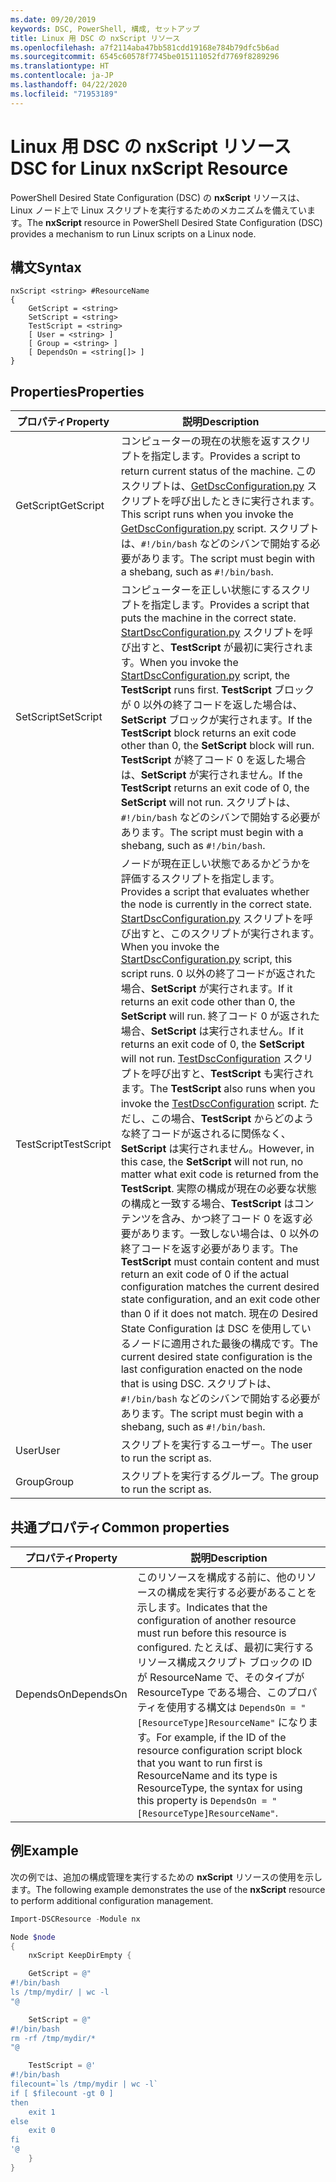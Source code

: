 ```yaml
---
ms.date: 09/20/2019
keywords: DSC, PowerShell, 構成, セットアップ
title: Linux 用 DSC の nxScript リソース
ms.openlocfilehash: a7f2114aba47bb581cdd19168e784b79dfc5b6ad
ms.sourcegitcommit: 6545c60578f7745be015111052fd7769f8289296
ms.translationtype: HT
ms.contentlocale: ja-JP
ms.lasthandoff: 04/22/2020
ms.locfileid: "71953189"
---
```

# <a name="dsc-for-linux-nxscript-resource"></a><span data-ttu-id="8f40f-103">Linux 用 DSC の nxScript リソース</span><span class="sxs-lookup"><span data-stu-id="8f40f-103">DSC for Linux nxScript Resource</span></span>

<span data-ttu-id="8f40f-104">PowerShell Desired State Configuration (DSC) の **nxScript** リソースは、Linux ノード上で Linux スクリプトを実行するためのメカニズムを備えています。</span><span class="sxs-lookup"><span data-stu-id="8f40f-104">The **nxScript** resource in PowerShell Desired State Configuration (DSC) provides a mechanism to run Linux scripts on a Linux node.</span></span>

## <a name="syntax"></a><span data-ttu-id="8f40f-105">構文</span><span class="sxs-lookup"><span data-stu-id="8f40f-105">Syntax</span></span>

```Syntax
nxScript <string> #ResourceName
{
    GetScript = <string>
    SetScript = <string>
    TestScript = <string>
    [ User = <string> ]
    [ Group = <string> ]
    [ DependsOn = <string[]> ]
}
```

## <a name="properties"></a><span data-ttu-id="8f40f-106">Properties</span><span class="sxs-lookup"><span data-stu-id="8f40f-106">Properties</span></span>

|<span data-ttu-id="8f40f-107">プロパティ</span><span class="sxs-lookup"><span data-stu-id="8f40f-107">Property</span></span> |<span data-ttu-id="8f40f-108">説明</span><span class="sxs-lookup"><span data-stu-id="8f40f-108">Description</span></span> |
|---|---|
|<span data-ttu-id="8f40f-109">GetScript</span><span class="sxs-lookup"><span data-stu-id="8f40f-109">GetScript</span></span> |<span data-ttu-id="8f40f-110">コンピューターの現在の状態を返すスクリプトを指定します。</span><span class="sxs-lookup"><span data-stu-id="8f40f-110">Provides a script to return current status of the machine.</span></span> <span data-ttu-id="8f40f-111">このスクリプトは、[GetDscConfiguration.py](https://github.com/Microsoft/PowerShell-DSC-for-Linux#performing-dsc-operations-from-the-linux-computer) スクリプトを呼び出したときに実行されます。</span><span class="sxs-lookup"><span data-stu-id="8f40f-111">This script runs when you invoke the [GetDscConfiguration.py](https://github.com/Microsoft/PowerShell-DSC-for-Linux#performing-dsc-operations-from-the-linux-computer) script.</span></span> <span data-ttu-id="8f40f-112">スクリプトは、`#!/bin/bash` などのシバンで開始する必要があります。</span><span class="sxs-lookup"><span data-stu-id="8f40f-112">The script must begin with a shebang, such as `#!/bin/bash`.</span></span> |
|<span data-ttu-id="8f40f-113">SetScript</span><span class="sxs-lookup"><span data-stu-id="8f40f-113">SetScript</span></span> |<span data-ttu-id="8f40f-114">コンピューターを正しい状態にするスクリプトを指定します。</span><span class="sxs-lookup"><span data-stu-id="8f40f-114">Provides a script that puts the machine in the correct state.</span></span> <span data-ttu-id="8f40f-115">[StartDscConfiguration.py](https://github.com/Microsoft/PowerShell-DSC-for-Linux#performing-dsc-operations-from-the-linux-computer) スクリプトを呼び出すと、**TestScript** が最初に実行されます。</span><span class="sxs-lookup"><span data-stu-id="8f40f-115">When you invoke the [StartDscConfiguration.py](https://github.com/Microsoft/PowerShell-DSC-for-Linux#performing-dsc-operations-from-the-linux-computer) script, the **TestScript** runs first.</span></span> <span data-ttu-id="8f40f-116">**TestScript** ブロックが 0 以外の終了コードを返した場合は、**SetScript** ブロックが実行されます。</span><span class="sxs-lookup"><span data-stu-id="8f40f-116">If the **TestScript** block returns an exit code other than 0, the **SetScript** block will run.</span></span> <span data-ttu-id="8f40f-117">**TestScript** が終了コード 0 を返した場合は、**SetScript** が実行されません。</span><span class="sxs-lookup"><span data-stu-id="8f40f-117">If the **TestScript** returns an exit code of 0, the **SetScript** will not run.</span></span> <span data-ttu-id="8f40f-118">スクリプトは、`#!/bin/bash` などのシバンで開始する必要があります。</span><span class="sxs-lookup"><span data-stu-id="8f40f-118">The script must begin with a shebang, such as `#!/bin/bash`.</span></span> |
|<span data-ttu-id="8f40f-119">TestScript</span><span class="sxs-lookup"><span data-stu-id="8f40f-119">TestScript</span></span> |<span data-ttu-id="8f40f-120">ノードが現在正しい状態であるかどうかを評価するスクリプトを指定します。</span><span class="sxs-lookup"><span data-stu-id="8f40f-120">Provides a script that evaluates whether the node is currently in the correct state.</span></span> <span data-ttu-id="8f40f-121">[StartDscConfiguration.py](https://github.com/Microsoft/PowerShell-DSC-for-Linux#performing-dsc-operations-from-the-linux-computer) スクリプトを呼び出すと、このスクリプトが実行されます。</span><span class="sxs-lookup"><span data-stu-id="8f40f-121">When you invoke the [StartDscConfiguration.py](https://github.com/Microsoft/PowerShell-DSC-for-Linux#performing-dsc-operations-from-the-linux-computer) script, this script runs.</span></span> <span data-ttu-id="8f40f-122">0 以外の終了コードが返された場合、**SetScript** が実行されます。</span><span class="sxs-lookup"><span data-stu-id="8f40f-122">If it returns an exit code other than 0, the **SetScript** will run.</span></span> <span data-ttu-id="8f40f-123">終了コード 0 が返された場合、**SetScript** は実行されません。</span><span class="sxs-lookup"><span data-stu-id="8f40f-123">If it returns an exit code of 0, the **SetScript** will not run.</span></span> <span data-ttu-id="8f40f-124">[TestDscConfiguration](https://github.com/Microsoft/PowerShell-DSC-for-Linux#performing-dsc-operations-from-the-linux-computer) スクリプトを呼び出すと、**TestScript** も実行されます。</span><span class="sxs-lookup"><span data-stu-id="8f40f-124">The **TestScript** also runs when you invoke the [TestDscConfiguration](https://github.com/Microsoft/PowerShell-DSC-for-Linux#performing-dsc-operations-from-the-linux-computer) script.</span></span> <span data-ttu-id="8f40f-125">ただし、この場合、**TestScript** からどのような終了コードが返されるに関係なく、**SetScript** は実行されません。</span><span class="sxs-lookup"><span data-stu-id="8f40f-125">However, in this case, the **SetScript** will not run, no matter what exit code is returned from the **TestScript**.</span></span> <span data-ttu-id="8f40f-126">実際の構成が現在の必要な状態の構成と一致する場合、**TestScript** はコンテンツを含み、かつ終了コード 0 を返す必要があります。一致しない場合は、0 以外の終了コードを返す必要があります。</span><span class="sxs-lookup"><span data-stu-id="8f40f-126">The **TestScript** must contain content and must return an exit code of 0 if the actual configuration matches the current desired state configuration, and an exit code other than 0 if it does not match.</span></span> <span data-ttu-id="8f40f-127">現在の Desired State Configuration は DSC を使用しているノードに適用された最後の構成です。</span><span class="sxs-lookup"><span data-stu-id="8f40f-127">The current desired state configuration is the last configuration enacted on the node that is using DSC.</span></span> <span data-ttu-id="8f40f-128">スクリプトは、`#!/bin/bash` などのシバンで開始する必要があります。</span><span class="sxs-lookup"><span data-stu-id="8f40f-128">The script must begin with a shebang, such as `#!/bin/bash`.</span></span> |
|<span data-ttu-id="8f40f-129">User</span><span class="sxs-lookup"><span data-stu-id="8f40f-129">User</span></span> |<span data-ttu-id="8f40f-130">スクリプトを実行するユーザー。</span><span class="sxs-lookup"><span data-stu-id="8f40f-130">The user to run the script as.</span></span> |
|<span data-ttu-id="8f40f-131">Group</span><span class="sxs-lookup"><span data-stu-id="8f40f-131">Group</span></span> |<span data-ttu-id="8f40f-132">スクリプトを実行するグループ。</span><span class="sxs-lookup"><span data-stu-id="8f40f-132">The group to run the script as.</span></span> |

## <a name="common-properties"></a><span data-ttu-id="8f40f-133">共通プロパティ</span><span class="sxs-lookup"><span data-stu-id="8f40f-133">Common properties</span></span>

|<span data-ttu-id="8f40f-134">プロパティ</span><span class="sxs-lookup"><span data-stu-id="8f40f-134">Property</span></span> |<span data-ttu-id="8f40f-135">説明</span><span class="sxs-lookup"><span data-stu-id="8f40f-135">Description</span></span> |
|---|---|
|<span data-ttu-id="8f40f-136">DependsOn</span><span class="sxs-lookup"><span data-stu-id="8f40f-136">DependsOn</span></span> |<span data-ttu-id="8f40f-137">このリソースを構成する前に、他のリソースの構成を実行する必要があることを示します。</span><span class="sxs-lookup"><span data-stu-id="8f40f-137">Indicates that the configuration of another resource must run before this resource is configured.</span></span> <span data-ttu-id="8f40f-138">たとえば、最初に実行するリソース構成スクリプト ブロックの ID が ResourceName で、そのタイプが ResourceType である場合、このプロパティを使用する構文は `DependsOn = "[ResourceType]ResourceName"` になります。</span><span class="sxs-lookup"><span data-stu-id="8f40f-138">For example, if the ID of the resource configuration script block that you want to run first is ResourceName and its type is ResourceType, the syntax for using this property is `DependsOn = "[ResourceType]ResourceName"`.</span></span> |

## <a name="example"></a><span data-ttu-id="8f40f-139">例</span><span class="sxs-lookup"><span data-stu-id="8f40f-139">Example</span></span>

<span data-ttu-id="8f40f-140">次の例では、追加の構成管理を実行するための **nxScript** リソースの使用を示します。</span><span class="sxs-lookup"><span data-stu-id="8f40f-140">The following example demonstrates the use of the **nxScript** resource to perform additional configuration management.</span></span>

```powershell
Import-DSCResource -Module nx

Node $node
{
    nxScript KeepDirEmpty {

    GetScript = @"
#!/bin/bash
ls /tmp/mydir/ | wc -l
"@

    SetScript = @"
#!/bin/bash
rm -rf /tmp/mydir/*
"@

    TestScript = @'
#!/bin/bash
filecount=`ls /tmp/mydir | wc -l`
if [ $filecount -gt 0 ]
then
    exit 1
else
    exit 0
fi
'@
    }
}
```
